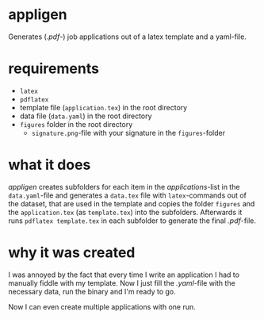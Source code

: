 # appligen
Generates (*.pdf*-) job applications out of a latex template and a yaml-file.

# requirements
- ```latex```
- ```pdflatex```
- template file (```application.tex```) in the root directory
- data file (```data.yaml```) in the root directory
- ```figures``` folder in the root directory
  - ```signature.png```-file with your signature in the ```figures```-folder
 
# what it does
*appligen* creates subfolders for each item in the *applications*-list in the ```data.yaml```-file and generates a ```data.tex``` file with ```latex```-commands out of the dataset, that are used in the template and copies the folder ```figures``` and the ```application.tex``` (as ```template.tex```) into the subfolders. Afterwards it runs ```pdflatex template.tex``` in each subfolder to generate the final *.pdf*-file.

# why it was created
I was annoyed by the fact that every time I write an application I had to manually fiddle with my template. Now I just fill the *.yaml*-file with the necessary data, run the binary and I'm ready to go.

Now I can even create multiple applications with one run.
